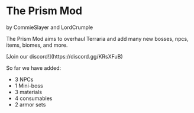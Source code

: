 <h1> The Prism Mod</h1>
<p>by CommieSlayer and LordCrumple</p>


<p>The Prism Mod aims to overhaul Terraria and add many new bosses, npcs, items, biomes, and more.</p>
[Join our discord!](https://discord.gg/KRsXFuB)
<p>So far we have added:</p>
<ul>
<li>3 NPCs</li>
<li>1 Mini-boss </li>
<li>3 materials</li>
<li>4 consumables</li>
<li>2 armor sets</li>
</ul>


